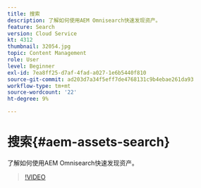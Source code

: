 ```yaml
---
title: 搜索
description: 了解如何使用AEM Omnisearch快速发现资产。
feature: Search
version: Cloud Service
kt: 4312
thumbnail: 32054.jpg
topic: Content Management
role: User
level: Beginner
exl-id: 7ea8ff25-d7af-4fad-a027-1e6b5440f810
source-git-commit: ad203d7a34f5eff7de4768131c9b4ebae261da93
workflow-type: tm+mt
source-wordcount: '22'
ht-degree: 9%

---
```


# 搜索{#aem-assets-search}

了解如何使用AEM Omnisearch快速发现资产。

>[!VIDEO](https://video.tv.adobe.com/v/32054/?quality=12&learn=on&hidetitle=true)
